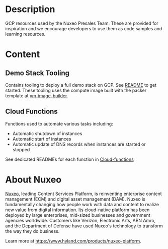 # Description
GCP resources used by the Nuxeo Presales Team. These are provided for inspiration and we encourage developers to use them as code samples and learning resources.

# Content

## Demo Stack Tooling
Contains tooling to deploy a full demo stack on GCP. See [README](terraform/README.md) to get started.
These tooling uses the compute image built with the packer template at [vm-image-builder](../_COMMON/vm-image-builder/README.md).

## Cloud Functions
Functions used to automate various tasks including:
* Automatic shutdown of instances
* Automatic start of instances
* Automatic update of DNS records when instances are started or stopped

See dedicated READMEs for each function in  [Cloud-functions](cloud-functions)

# About Nuxeo
[Nuxeo](https://www.hyland.com/products/nuxeo-platform), leading Content Services Platform, is reinventing enterprise content management (ECM) and digital asset management (DAM). Nuxeo is fundamentally changing how people work with data and content to realize new value from digital information. Its cloud-native platform has been deployed by large enterprises, mid-sized businesses and government agencies worldwide. Customers like Verizon, Electronic Arts, ABN Amro, and the Department of Defense have used Nuxeo's technology to transform the way they do business.

Learn more at https://www.hyland.com/products/nuxeo-platform.
